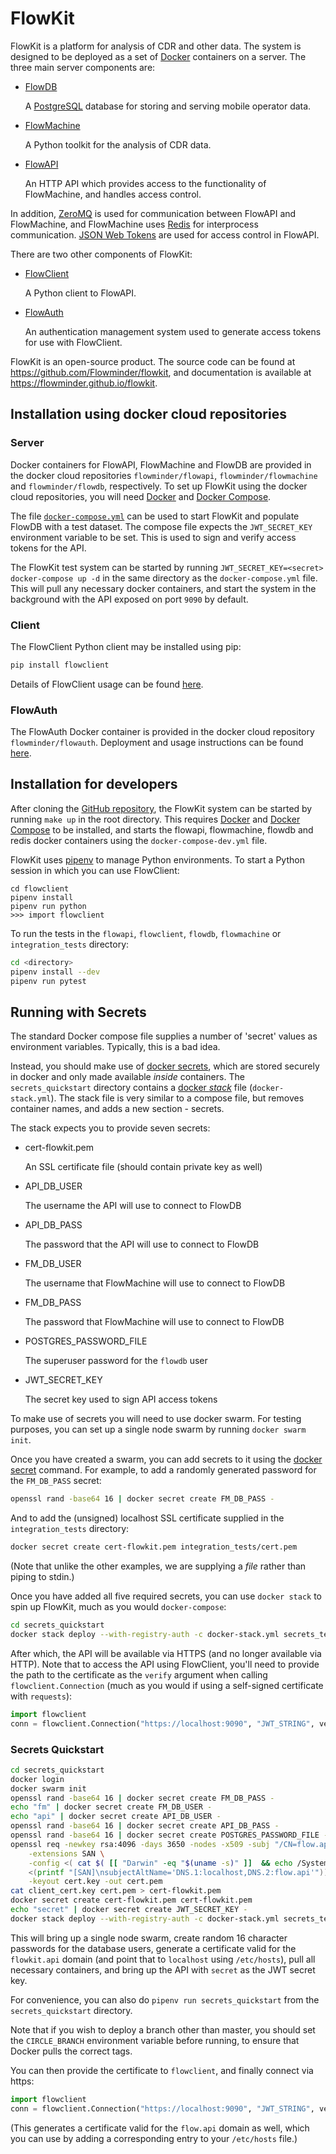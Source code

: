 # FlowKit

FlowKit is a platform for analysis of CDR and other data. The system is designed to be deployed as a set of [Docker](https://docs.docker.com) containers on a server. The three main server components are:

- [FlowDB](./flowdb)

    A [PostgreSQL](https://www.postgresql.org) database for storing and serving mobile operator data.

- [FlowMachine](./flowmachine)

    A Python toolkit for the analysis of CDR data.

- [FlowAPI](./flowapi)

    An HTTP API which provides access to the functionality of FlowMachine, and handles access control.

In addition, [ZeroMQ](http://zeromq.org/) is used for communication between FlowAPI and FlowMachine, and FlowMachine uses [Redis](https://redis.io/) for interprocess communication. [JSON Web Tokens](http://jwt.io) are used for access control in FlowAPI.

There are two other components of FlowKit:

- [FlowClient](./flowclient)

    A Python client to FlowAPI.

- [FlowAuth](./flowauth)

    An authentication management system used to generate access tokens for use with FlowClient.

FlowKit is an open-source product. The source code can be found at https://github.com/Flowminder/flowkit, and documentation is available at https://flowminder.github.io/flowkit.

## Installation using docker cloud repositories

### Server

Docker containers for FlowAPI, FlowMachine and FlowDB are provided in the docker cloud repositories `flowminder/flowapi`, `flowminder/flowmachine` and `flowminder/flowdb`, respectively. To set up FlowKit using the docker cloud repositories, you will need [Docker](https://docs.docker.com/install/) and [Docker Compose](https://docs.docker.com/compose/install/).

The file [`docker-compose.yml`](https://github.com/Flowminder/flowkit/blob/master/docker-compose.yml) can be used to start FlowKit and populate FlowDB with a test dataset. The compose file expects the `JWT_SECRET_KEY` environment variable to be set. This is used to sign and verify access tokens for the API.

The FlowKit test system can be started by running `JWT_SECRET_KEY=<secret> docker-compose up -d` in the same directory as the `docker-compose.yml` file. This will pull any necessary docker containers, and start the system in the background with the API exposed on port `9090` by default.

### Client

The FlowClient Python client may be installed using pip:

```bash
pip install flowclient
```

Details of FlowClient usage can be found [here](./flowclient).

### FlowAuth

The FlowAuth Docker container is provided in the docker cloud repository `flowminder/flowauth`. Deployment and usage instructions can be found [here](./flowauth).

## Installation for developers

After cloning the [GitHub repository](https://github.com/Flowminder/flowkit), the FlowKit system can be started by running `make up` in the root directory. This requires [Docker](https://docs.docker.com/install/) and [Docker Compose](https://docs.docker.com/compose/install/) to be installed, and starts the flowapi, flowmachine, flowdb and redis docker containers using the `docker-compose-dev.yml` file.

FlowKit uses [pipenv](https://pipenv.readthedocs.io/) to manage Python environments. To start a Python session in which you can use FlowClient:

```
cd flowclient
pipenv install
pipenv run python
>>> import flowclient
```

To run the tests in the `flowapi`, `flowclient`, `flowdb`, `flowmachine` or `integration_tests` directory:

```bash
cd <directory>
pipenv install --dev
pipenv run pytest
```


## Running with Secrets

The standard Docker compose file supplies a number of 'secret' values as environment variables. Typically, this is a bad idea.

Instead, you should make use of [docker secrets](https://docs.docker.com/engine/swarm/secrets/), which are stored securely in docker and only made available _inside_ containers.  The `secrets_quickstart` directory contains a [docker _stack_](https://docs.docker.com/docker-cloud/apps/stack-yaml-reference/) file (`docker-stack.yml`). The stack file is very similar to a compose file, but removes container names, and adds a new section - secrets.

The stack expects you to provide seven secrets:

 - cert-flowkit.pem
 
    An SSL certificate file (should contain private key as well)

 - API_DB_USER
 
    The username the API will use to connect to FlowDB

 - API_DB_PASS
 
    The password that the API will use to connect to FlowDB

 - FM_DB_USER
 
    The username that FlowMachine will use to connect to FlowDB

 - FM_DB_PASS 
 
    The password that FlowMachine will use to connect to FlowDB

 - POSTGRES_PASSWORD_FILE
 
    The superuser password for the `flowdb` user 

 - JWT_SECRET_KEY
 
    The secret key used to sign API access tokens
    

To make use of secrets you will need to use docker swarm. For testing purposes, you can set up a single node swarm by running `docker swarm init`.

Once you have created a swarm, you can add secrets to it using the [docker secret](https://docs.docker.com/engine/reference/commandline/secret_create/) command. For example, to add a randomly generated password for the `FM_DB_PASS` secret:

```bash
openssl rand -base64 16 | docker secret create FM_DB_PASS -
```

And to add the (unsigned) localhost SSL certificate supplied in the `integration_tests` directory:

```bash
docker secret create cert-flowkit.pem integration_tests/cert.pem
```

(Note that unlike the other examples, we are supplying a _file_ rather than piping to stdin.)

Once you have added all five required secrets, you can use `docker stack` to spin up FlowKit, much as you would `docker-compose`:

```bash
cd secrets_quickstart
docker stack deploy --with-registry-auth -c docker-stack.yml secrets_test
```

After which, the API will be available via HTTPS (and no longer available via HTTP). Note that to access the API using FlowClient, you'll need to provide the path to the certificate as the `verify` argument when calling `flowclient.Connection` (much as you would if using a self-signed certificate with `requests`):

```python
import flowclient
conn = flowclient.Connection("https://localhost:9090", "JWT_STRING", verify="/home/username/flowkit/integration_tests/client_cert.pem")
```

### Secrets Quickstart

```bash
cd secrets_quickstart
docker login
docker swarm init
openssl rand -base64 16 | docker secret create FM_DB_PASS -
echo "fm" | docker secret create FM_DB_USER -
echo "api" | docker secret create API_DB_USER -
openssl rand -base64 16 | docker secret create API_DB_PASS -
openssl rand -base64 16 | docker secret create POSTGRES_PASSWORD_FILE -
openssl req -newkey rsa:4096 -days 3650 -nodes -x509 -subj "/CN=flow.api" \
    -extensions SAN \
    -config <( cat $( [[ "Darwin" -eq "$(uname -s)" ]]  && echo /System/Library/OpenSSL/openssl.cnf || echo /etc/ssl/openssl.cnf  ) \
    <(printf "[SAN]\nsubjectAltName='DNS.1:localhost,DNS.2:flow.api'")) \
    -keyout cert.key -out cert.pem
cat client_cert.key cert.pem > cert-flowkit.pem
docker secret create cert-flowkit.pem cert-flowkit.pem
echo "secret" | docker secret create JWT_SECRET_KEY -
docker stack deploy --with-registry-auth -c docker-stack.yml secrets_test
```

This will bring up a single node swarm, create random 16 character passwords for the database users, generate a certificate valid for the `flowkit.api` domain (and point that to `localhost` using `/etc/hosts`), pull all necessary containers, and bring up the API with `secret` as the JWT secret key.

For convenience, you can also do `pipenv run secrets_quickstart` from the `secrets_quickstart` directory.

Note that if you wish to deploy a branch other than master, you should set the `CIRCLE_BRANCH` environment variable before running, to ensure that Docker pulls the correct tags.

You can then provide the certificate to `flowclient`, and finally connect via https:

```python
import flowclient
conn = flowclient.Connection("https://localhost:9090", "JWT_STRING", verify="<path_to_cert.pem>")
```

(This generates a certificate valid for the `flow.api` domain as well, which you can use by adding a corresponding entry to your `/etc/hosts` file.)
